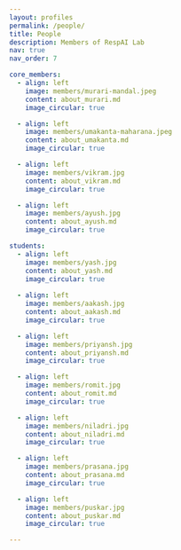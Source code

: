 ```yaml
---
layout: profiles
permalink: /people/
title: People
description: Members of RespAI Lab
nav: true
nav_order: 7

core_members:
  - align: left
    image: members/murari-mandal.jpeg
    content: about_murari.md
    image_circular: true

  - align: left
    image: members/umakanta-maharana.jpeg
    content: about_umakanta.md
    image_circular: true

  - align: left
    image: members/vikram.jpg
    content: about_vikram.md
    image_circular: true

  - align: left
    image: members/ayush.jpg
    content: about_ayush.md
    image_circular: true

students:
  - align: left
    image: members/yash.jpg
    content: about_yash.md
    image_circular: true
    
  - align: left
    image: members/aakash.jpg
    content: about_aakash.md
    image_circular: true

  - align: left
    image: members/priyansh.jpg
    content: about_priyansh.md
    image_circular: true

  - align: left
    image: members/romit.jpg
    content: about_romit.md
    image_circular: true

  - align: left
    image: members/niladri.jpg
    content: about_niladri.md
    image_circular: true

  - align: left
    image: members/prasana.jpg
    content: about_prasana.md
    image_circular: true

  - align: left
    image: members/puskar.jpg
    content: about_puskar.md
    image_circular: true

---
```

